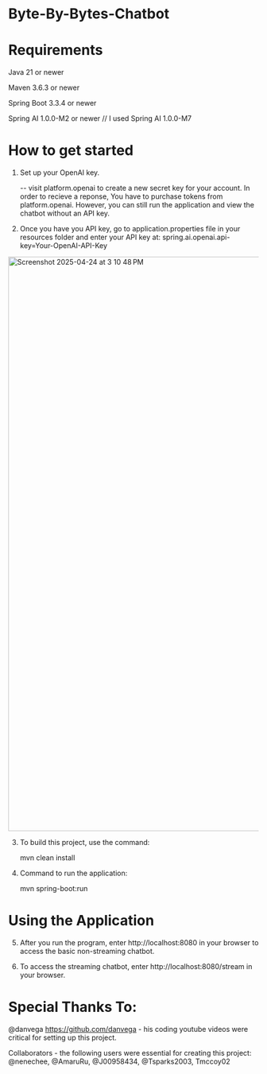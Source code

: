 # Byte-By-Bytes-Chatbot

# Requirements

Java 21 or newer

Maven 3.6.3 or newer

Spring Boot 3.3.4 or newer

Spring AI 1.0.0-M2 or newer       // I used Spring AI 1.0.0-M7


# How to get started

1. Set up your OpenAI key.

   -- visit platform.openai to create a new secret key for your account. In order to recieve a reponse, You have to purchase tokens from platform.openai. However, you can still run the application and view the chatbot without an API key.

2. Once you have you API key, go to application.properties file in your resources folder and enter your API key at: spring.ai.openai.api-key=Your-OpenAI-API-Key

<img width="1156" alt="Screenshot 2025-04-24 at 3 10 48 PM" src="https://github.com/user-attachments/assets/c7c51cef-5b45-4082-84fa-98f26d7e5199" />


3. To build this project, use the command:
  
   mvn clean install      


4. Command to run the application:
  
   mvn spring-boot:run
   
# Using the Application

5. After you run the program, enter http://localhost:8080 in your browser to access the basic non-streaming chatbot.

6. To access the streaming chatbot, enter http://localhost:8080/stream in your browser.

# Special Thanks To:


  @danvega https://github.com/danvega - his coding youtube videos were critical for setting up this project.
  
  Collaborators - the following users were essential for creating this project: @nenechee, @AmaruRu, @J00958434, @Tsparks2003, Tmccoy02
